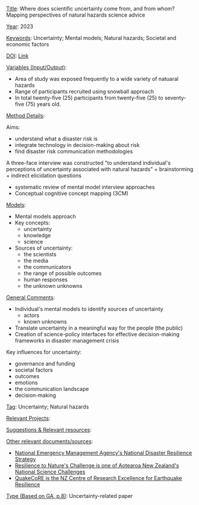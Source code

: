 <ins>Title</ins>: Where does scientific uncertainty come from, and from whom?
Mapping perspectives of natural hazards science advice

<ins>Year</ins>: 2023

<ins>Keywords</ins>: Uncertainty; Mental models; Natural hazards; Societal and economic factors

<ins>DOI</ins>: [Link](https://doi.org/10.1016/j.ijdrr.2023.103948)

<ins>Variables (Input/Output)</ins>: 

* Area of study was exposed frequently to a wide variety of natuaral hazards
* Range of participants recruited using snowball approach
* In total twenty-five (25) participants from twenty-five (25) to seventy-five (75) years old.

<ins>Method Details</ins>: 

Aims:
* understand what a disaster risk is
* integrate technology in decision-making about risk
* find disaster risk communication methodologies

A three-face interview was constructed "to understand individual's perceptions of uncertainty associated with natural hazards" + brainstorming + indirect elicidation questions
* systematic review of mental model interview approaches
* Conceptual cognitive concept mapping (3CM)

<ins>Models</ins>:

* Mental models approach
* Key concepts:
	- uncertainty
	- knowledge
	- science
* Sources of uncertainty:
	- the scientists
	- the media
	- the communicators
	- the range of possible outcomes
	- human responses
	- the unknown unknowns

<ins>General Comments</ins>: 

* Individual's mental models to identify sources of uncertainty
	* actors
	* known unknowns
* Translate uncertainty in a meaningful way for the people (the public)
* Creation of science-policy interfaces for effective decision-making frameworks in disaster management crisis

Key influences for uncertainty:
* governance and funding
* societal factors
* outcomes
* emotions
* the communication landscape
* decision-making

<ins>Tag</ins>: Uncertainty; Natural hazards

<ins>Relevant Projects</ins>: 

<ins>Suggestions \& Relevant resources</ins>: 

<ins>Other relevant documents/sources</ins>:

* [National Emergency Management Agency's National Disaster Resilience Strategy](https://www.civildefence.govt.nz/cdem-sector/plans-and-strategies/national-disaster-resilience-strategy/) 
* [Resilience to Nature's Challenge is one of Aotearoa New Zealand's National Science Challenges](https://resiliencechallenge.nz/)
* [QuakeCoRE is the NZ Centre of Research Excellence for Earthquake Resilience](http://www.quakecore.nz/)

<ins>Type (Based on GA, p.8)</ins>: Uncertainty-related paper

